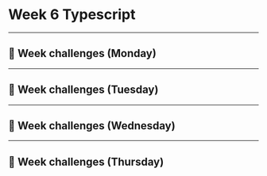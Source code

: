 # Week 6 Typescript 
---
## 📖 Week challenges (Monday)


---
## 📖 Week challenges (Tuesday)

---
## 📖 Week challenges (Wednesday)

---
## 📖 Week challenges (Thursday)
